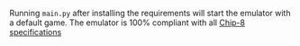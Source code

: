 Running `main.py` after installing the requirements will start the emulator with a default game. The emulator is 100% compliant with all [Chip-8 specifications](http://devernay.free.fr/hacks/chip8/C8TECH10.HTM)
